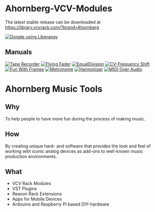 # Ahornberg-VCV-Modules
The latest stable release can be downloaded at https://library.vcvrack.com/?brand=Ahornberg

<a href="https://liberapay.com/Ahornberg/donate"><img alt="Donate using Liberapay" src="https://liberapay.com/assets/widgets/donate.svg"></a>
## Manuals

[![Tape Recorder](manuals/TapeRecorder.png)](manuals/README.md#tape-recorder)
[![Flying Fader](manuals/FlyingFader.png)](manuals/README.md#flying-fader)
[![EqualDivision](manuals/EqualDivision.png)](manuals/README.md#equal-division)
[![CV-Frequency Shift](manuals/CVFreqShift.png)](manuals/README.md#cv-frequency-shift)
[![Fun With Frames](manuals/FunWithFrames.png)](manuals/README.md#fun-with-frames)
[![Metronome](manuals/Metronome.png)](manuals/README.md#metronome)
[![Harmonizer](manuals/Harmonizer.png)](manuals/README.md#harmonizer)
[![MIDI Over Audio](manuals/MIDIOverAudio.png)](manuals/README.md#midi-over-audio)

# Ahornberg Music Tools
## Why
To help people to have more fun during the process of making music.
## How
By creating unique hard- and software that provides the look and feel of working with iconic analog devices as add-ons to well-known music production environments.
## What
* VCV Rack Modules
* VST Plugins
* Reason Rack Extensions
* Apps for Mobile Devices
* Ardouino and Raspberry Pi based DIY-hardware

